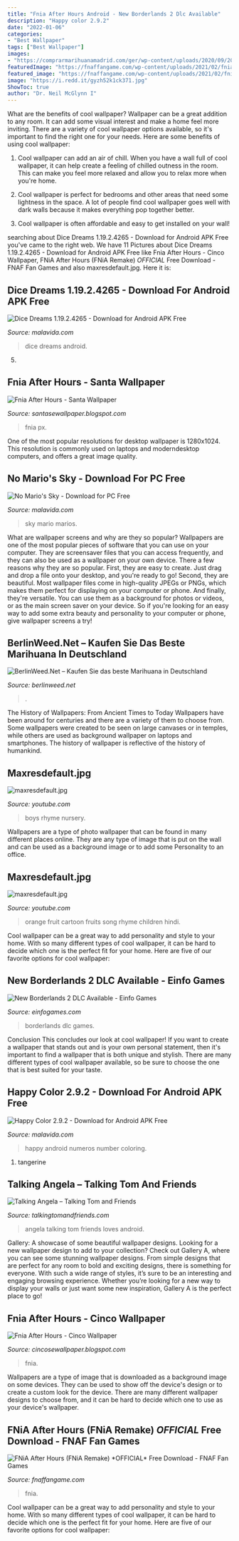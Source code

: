 ```yaml
---
title: "Fnia After Hours Android - New Borderlands 2 Dlc Available"
description: "Happy color 2.9.2"
date: "2022-01-06"
categories:
- "Best Wallpaper"
tags: ["Best Wallpaper"]
images:
- "https://comprarmarihuanamadrid.com/ger/wp-content/uploads/2020/09/20200904_203329-767x1024.jpg"
featuredImage: "https://fnaffangame.com/wp-content/uploads/2021/02/fnia-after-hours-1.jpg"
featured_image: "https://fnaffangame.com/wp-content/uploads/2021/02/fnia-after-hours-3.jpg"
image: "https://i.redd.it/gyzh52k1ck371.jpg"
ShowToc: true
author: "Dr. Neil McGlynn I"
---
```



What are the benefits of cool wallpaper?
Wallpaper can be a great addition to any room. It can add some visual interest and make a home feel more inviting. There are a variety of cool wallpaper options available, so it's important to find the right one for your needs. Here are some benefits of using cool wallpaper: 
1. Cool wallpaper can add an air of chill. When you have a wall full of cool wallpaper, it can help create a feeling of chilled outness in the room. This can make you feel more relaxed and allow you to relax more when you're home. 

2. Cool wallpaper is perfect for bedrooms and other areas that need some lightness in the space. A lot of people find cool wallpaper goes well with dark walls because it makes everything pop together better. 

3. Cool wallpaper is often affordable and easy to get installed on your wall!

	

		
searching about Dice Dreams 1.19.2.4265 - Download for Android APK Free you've came to the right web. We have 11 Pictures about Dice Dreams 1.19.2.4265 - Download for Android APK Free like Fnia After Hours - Cinco Wallpaper, FNiA After Hours (FNiA Remake) *OFFICIAL* Free Download - FNAF Fan Games and also maxresdefault.jpg. Here it is:
		
    
## Dice Dreams 1.19.2.4265 - Download For Android APK Free

<img loading=lazy src="https://imag.malavida.com/mvimgbig/download-fs/dice-dreams-27982-4.jpg" onerror="this.onerror=null;this.src='https://tse2.mm.bing.net/th?id=OIP.-9tST2JwyZcgYi_ZfSyF_gHaPo&amp;pid=15.1';" alt="Dice Dreams 1.19.2.4265 - Download for Android APK Free">

_Source: malavida.com_

>dice dreams android. 

	

5.

    
## Fnia After Hours - Santa Wallpaper

<img loading=lazy src="https://i.redd.it/gyzh52k1ck371.jpg" onerror="this.onerror=null;this.src='https://tse2.mm.bing.net/th?id=OIP._BcTKRJe1xNfx3TbVKxIfAHaFa&amp;pid=15.1';" alt="Fnia After Hours - Santa Wallpaper">

_Source: santasewallpaper.blogspot.com_

>fnia px. 

	

One of the most popular resolutions for desktop wallpaper is 1280x1024. This resolution is commonly used on laptops and moderndesktop computers, and offers a great image quality.

    
## No Mario&#039;s Sky - Download For PC Free

<img loading=lazy src="https://imag.malavida.com/mvimgbig/download-fs/no-marios-sky-17829-3.jpg" onerror="this.onerror=null;this.src='https://tse3.mm.bing.net/th?id=OIP.6T4L7xvey78XYLSmu3KdpgHaEQ&amp;pid=15.1';" alt="No Mario&#039;s Sky - Download for PC Free">

_Source: malavida.com_

>sky mario marios. 

	

What are wallpaper screens and why are they so popular?
Wallpapers are one of the most popular pieces of software that you can use on your computer. They are screensaver files that you can access frequently, and they can also be used as a wallpaper on your own device. There a few reasons why they are so popular. First, they are easy to create. Just drag and drop a file onto your desktop, and you're ready to go! Second, they are beautiful. Most wallpaper files come in high-quality JPEGs or PNGs, which makes them perfect for displaying on your computer or phone. And finally, they're versatile. You can use them as a background for photos or videos, or as the main screen saver on your device. So if you're looking for an easy way to add some extra beauty and personality to your computer or phone, give wallpaper screens a try!

    
## BerlinWeed.Net – Kaufen Sie Das Beste Marihuana In Deutschland

<img loading=lazy src="https://comprarmarihuanamadrid.com/ger/wp-content/uploads/2020/09/20200904_203329-767x1024.jpg" onerror="this.onerror=null;this.src='https://tse4.mm.bing.net/th?id=OIP.zcNLeg5QQb0QMkUhirZGTQHaJ4&amp;pid=15.1';" alt="BerlinWeed.Net – Kaufen Sie das beste Marihuana in Deutschland">

_Source: berlinweed.net_

>. 

	

The History of Wallpapers: From Ancient Times to Today
Wallpapers have been around for centuries and there are a variety of them to choose from. Some wallpapers were created to be seen on large canvases or in temples, while others are used as background wallpaper on laptops and smartphones. The history of wallpaper is reflective of the history of humankind.

    
## Maxresdefault.jpg

<img loading=lazy src="http://i.ytimg.com/vi/qNuZl6NkVY4/maxresdefault.jpg" onerror="this.onerror=null;this.src='https://tse3.mm.bing.net/th?id=OIP.NKPEyJwvBQKGvdWVk7SIGAHaEK&amp;pid=15.1';" alt="maxresdefault.jpg">

_Source: youtube.com_

>boys rhyme nursery. 

	



Wallpapers are a type of photo wallpaper that can be found in many different places online. They are any type of image that is put on the wall and can be used as a background image or to add some Personality to an office.

    
## Maxresdefault.jpg

<img loading=lazy src="http://i.ytimg.com/vi/IR1kIZE4kp0/maxresdefault.jpg" onerror="this.onerror=null;this.src='https://tse3.mm.bing.net/th?id=OIP.yqAgogvYJKmiRWGJmVDsYgHaEK&amp;pid=15.1';" alt="maxresdefault.jpg">

_Source: youtube.com_

>orange fruit cartoon fruits song rhyme children hindi. 

	

Cool wallpaper can be a great way to add personality and style to your home. With so many different types of cool wallpaper, it can be hard to decide which one is the perfect fit for your home. Here are five of our favorite options for cool wallpaper: 

    
## New Borderlands 2 DLC Available - Einfo Games

<img loading=lazy src="http://einfogames.com/news/files/2013/09/Borderlands2.jpg" onerror="this.onerror=null;this.src='https://tse2.mm.bing.net/th?id=OIP.UT9xgRiKQEYJtYPvntDgwgHaEK&amp;pid=15.1';" alt="New Borderlands 2 DLC Available - Einfo Games">

_Source: einfogames.com_

>borderlands dlc games. 

	

Conclusion
This concludes our look at cool wallpaper! If you want to create a wallpaper that stands out and is your own personal statement, then it's important to find a wallpaper that is both unique and stylish. There are many different types of cool wallpaper available, so be sure to choose the one that is best suited for your taste.

    
## Happy Color 2.9.2 - Download For Android APK Free

<img loading=lazy src="https://imag.malavida.com/mvimgbig/download-fs/libro-de-colorear-por-numeros-21499-2.jpg" onerror="this.onerror=null;this.src='https://tse1.mm.bing.net/th?id=OIP.tTiyQGaU9Qrj-K6xvJx4twHaNK&amp;pid=15.1';" alt="Happy Color 2.9.2 - Download for Android APK Free">

_Source: malavida.com_

>happy android numeros number coloring. 

	

1. tangerine 

    
## Talking Angela – Talking Tom And Friends

<img loading=lazy src="https://talkingtomandfriends.com/wp-content/uploads/2015/03/TA_screenshots_Android-3_en.jpg" onerror="this.onerror=null;this.src='https://tse1.mm.bing.net/th?id=OIP.IFfLthzT3Vvw2E_cxmvk1QHaMW&amp;pid=15.1';" alt="Talking Angela – Talking Tom and Friends">

_Source: talkingtomandfriends.com_

>angela talking tom friends loves android. 

	

Gallery: A showcase of some beautiful wallpaper designs.
Looking for a new wallpaper design to add to your collection? Check out Gallery A, where you can see some stunning wallpaper designs. From simple designs that are perfect for any room to bold and exciting designs, there is something for everyone. With such a wide range of styles, it’s sure to be an interesting and engaging browsing experience. Whether you’re looking for a new way to display your walls or just want some new inspiration, Gallery A is the perfect place to go!





	
	
    
## Fnia After Hours - Cinco Wallpaper

<img loading=lazy src="https://fnaffangame.com/wp-content/uploads/2021/02/fnia-after-hours-3.jpg" onerror="this.onerror=null;this.src='https://tse4.mm.bing.net/th?id=OIP.AVPpEf7wl-n4DNfodaEXYQHaDn&amp;pid=15.1';" alt="Fnia After Hours - Cinco Wallpaper">

_Source: cincosewallpaper.blogspot.com_

>fnia. 

	

Wallpapers are a type of image that is downloaded as a background image on some devices. They can be used to show off the device's design or to create a custom look for the device. There are many different wallpaper designs to choose from, and it can be hard to decide which one to use as your device's wallpaper.

    
## FNiA After Hours (FNiA Remake) *OFFICIAL* Free Download - FNAF Fan Games

<img loading=lazy src="https://fnaffangame.com/wp-content/uploads/2021/02/fnia-after-hours-1.jpg" onerror="this.onerror=null;this.src='https://tse3.mm.bing.net/th?id=OIP.NZNpor6ruigtniPYAEXylgHaDk&amp;pid=15.1';" alt="FNiA After Hours (FNiA Remake) *OFFICIAL* Free Download - FNAF Fan Games">

_Source: fnaffangame.com_

>fnia. 

	

Cool wallpaper can be a great way to add personality and style to your home. With so many different types of cool wallpaper, it can be hard to decide which one is the perfect fit for your home. Here are five of our favorite options for cool wallpaper: 

